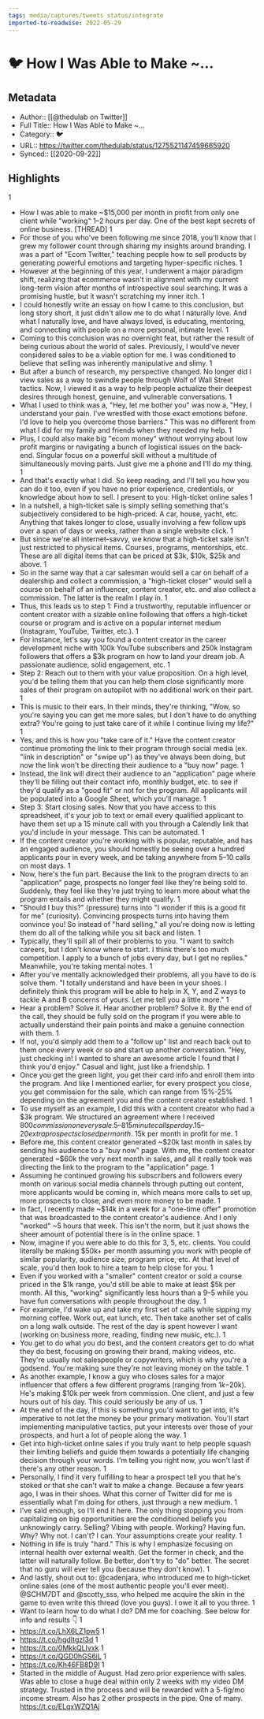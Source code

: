 ```yaml
---
tags: media/captures/tweets status/integrate
imported-to-readwise: 2022-05-29
---
```

# 🐦 How I Was Able to Make ~...

## Metadata
- Author:: [[@thedulab on Twitter]]
- Full Title:: How I Was Able to Make ~...
- Category:: 🐦
- URL:: https://twitter.com/thedulab/status/1275521147459665920
- Synced:: [[2020-09-22]]

## Highlights
1
- How I was able to make ~$15,000 per month in profit from only one client while "working" 1–2 hours per day.
  One of the best kept secrets of online business.
  [THREAD]
1
- For those of you who've been following me since 2018, you'll know that I grew my follower count through sharing my insights around branding.
  I was a part of "Ecom Twitter," teaching people how to sell products by generating powerful emotions and targeting hyper-specific niches.
1
- However at the beginning of this year, I underwent a major paradigm shift, realizing that ecommerce wasn't in alignment with my current long-term vision after months of introspective soul searching.
  It was a promising hustle, but it wasn't scratching my inner itch.
1
- I could honestly write an essay on how I came to this conclusion, but long story short, it just didn't allow me to do what I naturally love.
  And what I naturally love, and have always loved, is educating, mentoring, and connecting with people on a more personal, intimate level.
1
- Coming to this conclusion was no overnight feat, but rather the result of being curious about the world of sales.
  Previously, I would've never considered sales to be a viable option for me.
  I was conditioned to believe that selling was inherently manipulative and slimy.
1
- But after a bunch of research, my perspective changed.
  No longer did I view sales as a way to swindle people through Wolf of Wall Street tactics.
  Now, I viewed it as a way to help people actualize their deepest desires through honest, genuine, and vulnerable conversations.
1
- What I used to think was a, "Hey, let me bother you" was now a, "Hey, I understand your pain. I've wrestled with those exact emotions before. I'd love to help you overcome those barriers."
  This was no different from what I did for my family and friends when they needed my help.
1
- Plus, I could also make big "ecom money" without worrying about low profit margins or navigating a bunch of logistical issues on the back-end.
  Singular focus on a powerful skill without a multitude of simultaneously moving parts.
  Just give me a phone and I'll do my thing.
1
- And that's exactly what I did.
  So keep reading, and I'll tell you how you can do it too, even if you have no prior experience, credentials, or knowledge about how to sell.
  I present to you: High-ticket online sales
1
- In a nutshell, a high-ticket sale is simply selling something that's subjectively considered to be high-priced.
  A car, house, yacht, etc.
  Anything that takes longer to close, usually involving a few follow ups over a span of days or weeks, rather than a single website click.
1
- But since we're all internet-savvy, we know that a high-ticket sale isn't just restricted to physical items.
  Courses, programs, mentorships, etc.
  These are all digital items that can be priced at $3k, $10k, $25k and above.
1
- So in the same way that a car salesman would sell a car on behalf of a dealership and collect a commission, a "high-ticket closer" would sell a course on behalf of an influencer, content creator, etc. and also collect a commission.
  The latter is the realm I play in.
1
- Thus, this leads us to step 1:
  Find a trustworthy, reputable influencer or content creator with a sizable online following that offers a high-ticket course or program and is active on a popular internet medium (Instagram, YouTube, Twitter, etc.).
1
- For instance, let's say you found a content creator in the career development niche with 100k YouTube subscribers and 250k Instagram followers that offers a $3k program on how to land your dream job.
  A passionate audience, solid engagement, etc.
1
- Step 2:
  Reach out to them with your value proposition.
  On a high level, you'd be telling them that you can help them close significantly more sales of their program on autopilot with no additional work on their part.
1
- This is music to their ears.
  In their minds, they're thinking, "Wow, so you're saying you can get me more sales, but I don't have to do anything extra? You're going to just take care of it while I continue living my life?"
1
- Yes, and this is how you "take care of it."
  Have the content creator continue promoting the link to their program through social media (ex. "link in description" or "swipe up") as they've always been doing, but now the link won't be directing their audience to a "buy now" page.
1
- Instead, the link will direct their audience to an "application" page where they'll be filling out their contact info, monthly budget, etc. to see if they'd qualify as a "good fit" or not for the program.
  All applicants will be populated into a Google Sheet, which you'll manage.
1
- Step 3:
  Start closing sales.
  Now that you have access to this spreadsheet, it's your job to text or email every qualified applicant to have them set up a 15 minute call with you through a Calendly link that you'd include in your message.
  This can be automated.
1
- If the content creator you're working with is popular, reputable, and has an engaged audience, you should honestly be seeing over a hundred applicants pour in every week, and be taking anywhere from 5–10 calls on most days.
1
- Now, here's the fun part.
  Because the link to the program directs to an "application" page, prospects no longer feel like they're being sold to.
  Suddenly, they feel like they're just trying to learn more about what the program entails and whether they might qualify.
1
- "Should I buy this?" (pressure) turns into "I wonder if this is a good fit for me" (curiosity).
  Convincing prospects turns into having them convince you!
  So instead of "hard selling," all you're doing now is letting them do all of the talking while you sit back and listen.
1
- Typically, they'll spill all of their problems to you.
  "I want to switch careers, but I don't know where to start. I think there's too much competition. I apply to a bunch of jobs every day, but I get no replies."
  Meanwhile, you're taking mental notes.
1
- After you've mentally acknowledged their problems, all you have to do is solve them.
  "I totally understand and have been in your shoes. I definitely think this program will be able to help in X, Y, and Z ways to tackle A and B concerns of yours. Let me tell you a little more."
1
- Hear a problem? Solve it.
  Hear another problem? Solve it.
  By the end of the call, they should be fully sold on the program if you were able to actually understand their pain points and make a genuine connection with them.
1
- If not, you'd simply add them to a "follow up" list and reach back out to them once every week or so and start up another conversation.
  "Hey, just checking in! I wanted to share an awesome article I found that I think you'd enjoy."
  Casual and light, just like a friendship.
1
- Once you get the green light, you get their card info and enroll them into the program.
  And like I mentioned earlier, for every prospect you close, you get commission for the sale, which can range from 15%-25% depending on the agreement you and the content creator established.
1
- To use myself as an example, I did this with a content creator who had a $3k program.
  We structured an agreement where I received $800 commission on every sale.
  5–8 15 minute calls per day.
  15–20 extra prospects closed per month.
  ~$15k per month in profit for me.
1
- Before me, this content creator generated ~$20k last month in sales by sending his audience to a "buy now" page.
  With me, the content creator generated ~$60k the very next month in sales, and all it really took was directing the link to the program to the "application" page.
1
- Assuming he continued growing his subscribers and followers every month on various social media channels through putting out content, more applicants would be coming in, which means more calls to set up, more prospects to close, and even more money to be made.
1
- In fact, I recently made ~$14k in a week for a "one-time offer" promotion that was broadcasted to the content creator's audience.
  And I only "worked" ~5 hours that week.
  This isn't the norm, but it just shows the sheer amount of potential there is in the online space.
1
- Now, imagine if you were able to do this for 3, 5, etc. clients.
  You could literally be making $50k+ per month assuming you work with people of similar popularity, audience size, program price, etc.
  At that level of scale, you'd then look to hire a team to help close for you.
1
- Even if you worked with a "smaller" content creator or sold a course priced in the $1k range, you'd still be able to make at least $5k per month.
  All this, "working" significantly less hours than a 9–5 while you have fun conversations with people throughout the day.
1
- For example, I'd wake up and take my first set of calls while sipping my morning coffee.
  Work out, eat lunch, etc.
  Then take another set of calls on a long walk outside.
  The rest of the day is spent however I want (working on business more, reading, finding new music, etc.).
1
- You get to do what you do best, and the content creators get to do what they do best, focusing on growing their brand, making videos, etc.
  They're usually not salespeople or copywriters, which is why you're a godsend.
  You're making sure they're not leaving money on the table.
1
- As another example, I know a guy who closes sales for a major influencer that offers a few different programs (ranging from $1k-$20k).
  He's making $10k per week from commission.
  One client, and just a few hours out of his day.
  This could seriously be any of us.
1
- At the end of the day, if this is something you'd want to get into, it's imperative to not let the money be your primary motivation.
  You'll start implementing manipulative tactics, put your interests over those of your prospects, and hurt a lot of people along the way.
1
- Get into high-ticket online sales if you truly want to help people squash their limiting beliefs and guide them towards a potentially life changing decision through your words.
  I'm telling you right now, you won't last if there's any other reason.
1
- Personally, I find it very fulfilling to hear a prospect tell you that he's stoked or that she can't wait to make a change.
  Because a few years ago, I was in their shoes.
  What this corner of Twitter did for me is essentially what I'm doing for others, just through a new medium.
1
- I've said enough, so I'll end it here.
  The only thing stopping you from capitalizing on big opportunities are the conditioned beliefs you unknowingly carry.
  Selling? Vibing with people.
  Working? Having fun.
  Why? Why not.
  I can't? I can.
  Your assumptions create your reality.
1
- Nothing in life is truly "hard."
  This is why I emphasize focusing on internal health over external wealth.
  Get the former in check, and the latter will naturally follow.
  Be better, don't try to "do" better.
  The secret that no guru will ever tell you (because they don't know).
1
- And lastly, shout out to :
  @cadenjara, who introduced me to high-ticket online sales (one of the most authentic people you'll ever meet).
  @SCHM7DT and @scotty_sss, who helped me acquire the skin in the game to even write this thread (love you guys).
  I owe it all to you three.
1
- Want to learn how to do what I do?
  DM me for coaching.
  See below for info and results 👇
1
- https://t.co/LhX6LZ1pw5
1
- https://t.co/hgdItgzI3d
1
- https://t.co/0MkkQLIvxk
1
- https://t.co/QGD0hGS6iL
1
- https://t.co/Kh46FB8D9I
1
- Started in the middle of August.
  Had zero prior experience with sales.
  Was able to close a huge deal within only 2 weeks with my video DM strategy.
  Trusted in the process and will be rewarded with a 5-fig/mo income stream.
  Also has 2 other prospects in the pipe.
  One of many. https://t.co/ELqxWZQ1Aj
